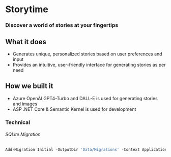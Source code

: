 # Storytime
### Discover a world of stories at your fingertips

## What it does
- Generates unique, personalized stories based on user preferences and input
- Provides an intuitive, user-friendly interface for generating stories as per need

## How we built it
- Azure OpenAI GPT4-Turbo and DALL-E is used for generating stories and images
- ASP .NET Core & Semantic Kernel is used for development

### Technical

###### SQLite Migration

```powershell
Add-Migration Initial -OutputDir 'Data/Migrations' -Context ApplicationDbContext
```
